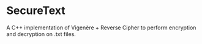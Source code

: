 # SecureText
A C++ implementation of Vigenère + Reverse Cipher to perform encryption and decryption on .txt files. 
